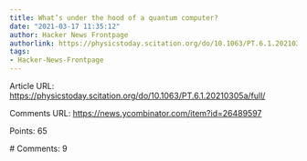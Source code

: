 ```yaml
---
title: What’s under the hood of a quantum computer?
date: "2021-03-17 11:35:12"
author: Hacker News Frontpage
authorlink: https://physicstoday.scitation.org/do/10.1063/PT.6.1.20210305a/full/
tags:
- Hacker-News-Frontpage
---
```


<p>Article URL: <a href="https://physicstoday.scitation.org/do/10.1063/PT.6.1.20210305a/full/">https://physicstoday.scitation.org/do/10.1063/PT.6.1.20210305a/full/</a></p>
<p>Comments URL: <a href="https://news.ycombinator.com/item?id=26489597">https://news.ycombinator.com/item?id=26489597</a></p>
<p>Points: 65</p>
<p># Comments: 9</p>
